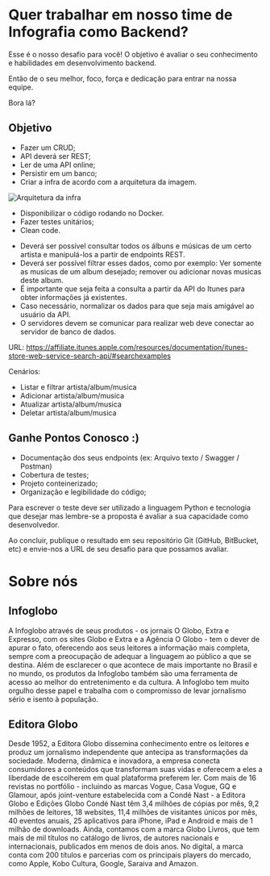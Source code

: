 # Quer trabalhar em nosso time de Infografia como Backend?

Esse é o nosso desafio para você! O objetivo é avaliar o seu conhecimento e habilidades em desenvolvimento backend. 

Então de o seu melhor, foco, força e dedicação para entrar na nossa equipe.

Bora lá?

## Objetivo

- Fazer um CRUD;
- API deverá ser REST;
- Ler de uma API online;
- Persistir em um banco;
- Criar a infra de acordo com a arquitetura da imagem.

![Arquitetura da infra](https://d37iydjzbdkvr9.cloudfront.net/desafio-backend/arquitetura_infra1.png)

- Disponibilizar o código rodando no Docker.
- Fazer testes unitários;
- Clean code.

* Deverá ser possível consultar todos os álbuns e músicas de um certo artista e manipulá-los a partir de endpoints REST. 
* Deverá ser possível filtrar esses dados, como por exemplo: Ver somente as musicas de um album desejado; remover ou adicionar novas musicas deste album.
* É importante que seja feita a consulta a partir da API do Itunes para obter informações já existentes.
* Caso necessário, normalizar os dados para que seja mais amigável ao usuário da API.
* O servidores devem se comunicar para realizar  web deve conectar ao servidor de banco de dados.


URL: https://affiliate.itunes.apple.com/resources/documentation/itunes-store-web-service-search-api/#searchexamples

Cenários:
* Listar e filtrar artista/album/musica
* Adicionar artista/album/musica
* Atualizar artista/album/musica
* Deletar artista/album/musica

## Ganhe Pontos Conosco :)

* Documentação dos seus endpoints (ex: Arquivo texto / Swagger / Postman)
* Cobertura de testes;
* Projeto conteinerizado;
* Organização e legibilidade do código;



Para escrever o teste deve ser utilizado a linguagem Python e tecnologia que desejar mas lembre-se a proposta é avaliar a sua capacidade como desenvolvedor.

Ao concluir, publique o resultado em seu repositório Git (GitHub, BitBucket, etc) e envie-nos a URL de seu desafio para que possamos avaliar.


# Sobre nós

## Infoglobo
A Infoglobo através de seus produtos - os jornais O Globo, Extra e Expresso, com os sites Globo e Extra e a Agência O Globo - tem o dever de apurar o fato, oferecendo aos seus leitores a informação mais completa, sempre com a preocupação de adequar a linguagem ao público a que se destina. Além de esclarecer o que acontece de mais importante no Brasil e no mundo, os produtos da Infoglobo também são uma ferramenta de acesso ao melhor do entretenimento e da cultura. A Infoglobo tem muito orgulho desse papel e trabalha com o compromisso de levar jornalismo sério e isento à população.

## Editora Globo
Desde 1952, a Editora Globo dissemina conhecimento entre os leitores e produz um jornalismo independente que antecipa as transformações da sociedade. Moderna, dinâmica e inovadora, a empresa conecta consumidores a conteúdos que transformam suas vidas e oferecem a eles a liberdade de escolherem em qual plataforma preferem ler. Com mais de 16 revistas no portfólio - incluindo as marcas Vogue, Casa Vogue, GQ e Glamour, após joint-venture estabelecida com a Condé Nast - a Editora Globo e Edições Globo Condé Nast têm 3,4 milhões de cópias por mês, 9,2 milhões de leitores, 18 websites, 11,4 milhões de visitantes únicos por mês, 40 eventos anuais, 25 aplicativos para iPhone, iPad e Android e mais de 1 milhão de downloads. Ainda, contamos com a marca Globo Livros, que tem mais de mil títulos no catálogo de livros, de autores nacionais e internacionais, publicados em menos de dois anos. No digital, a marca conta com 200 títulos e parcerias com os principais players do mercado, como Apple, Kobo Cultura, Google, Saraiva and Amazon.

